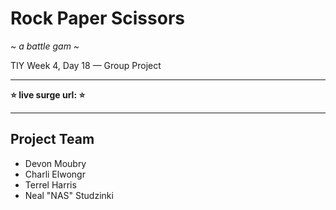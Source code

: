 # Rock Paper Scissors

*~ a battle gam ~*

TIY Week 4, Day 18 — Group Project

----

**⭐️ live surge url: <insert link> ⭐️**

---

## Project Team
- Devon Moubry
- Charli Elwongr
- Terrel Harris
- Neal "NAS" Studzinki
